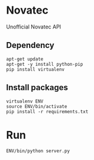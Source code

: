 # Novatec
Unofficial Novatec API

## Dependency
```
apt-get update
apt-get -y install python-pip
pip install virtualenv
```

## Install packages
```
virtualenv ENV
source ENV/bin/activate
pip install -r requirements.txt
```

# Run
```
ENV/bin/python server.py
```
